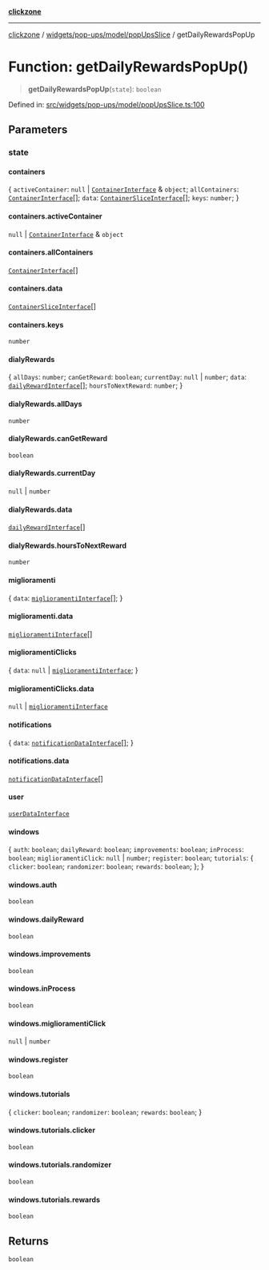[**clickzone**](../../../../../README.md)

***

[clickzone](../../../../../README.md) / [widgets/pop-ups/model/popUpsSlice](../README.md) / getDailyRewardsPopUp

# Function: getDailyRewardsPopUp()

> **getDailyRewardsPopUp**(`state`): `boolean`

Defined in: [src/widgets/pop-ups/model/popUpsSlice.ts:100](https://github.com/MaximBri/ClickZone/blob/20f3f0d061a7c50a96ed5bba64acbc325a456072/client/src/widgets/pop-ups/model/popUpsSlice.ts#L100)

## Parameters

### state

#### containers

\{ `activeContainer`: `null` \| [`ContainerInterface`](../../../../../shared/types/interfaces/ContainerInterface.md) & `object`; `allContainers`: [`ContainerInterface`](../../../../../shared/types/interfaces/ContainerInterface.md)[]; `data`: [`ContainerSliceInterface`](../../../../../shared/types/interfaces/ContainerSliceInterface.md)[]; `keys`: `number`; \}

#### containers.activeContainer

`null` \| [`ContainerInterface`](../../../../../shared/types/interfaces/ContainerInterface.md) & `object`

#### containers.allContainers

[`ContainerInterface`](../../../../../shared/types/interfaces/ContainerInterface.md)[]

#### containers.data

[`ContainerSliceInterface`](../../../../../shared/types/interfaces/ContainerSliceInterface.md)[]

#### containers.keys

`number`

#### dialyRewards

\{ `allDays`: `number`; `canGetReward`: `boolean`; `currentDay`: `null` \| `number`; `data`: [`dailyRewardInterface`](../../../../../entities/user/daily-rewards/model/dailyRewardsSlice/interfaces/dailyRewardInterface.md)[]; `hoursToNextReward`: `number`; \}

#### dialyRewards.allDays

`number`

#### dialyRewards.canGetReward

`boolean`

#### dialyRewards.currentDay

`null` \| `number`

#### dialyRewards.data

[`dailyRewardInterface`](../../../../../entities/user/daily-rewards/model/dailyRewardsSlice/interfaces/dailyRewardInterface.md)[]

#### dialyRewards.hoursToNextReward

`number`

#### miglioramenti

\{ `data`: [`miglioramentiInterface`](../../../../clicker-shop/model/miglioramentiSlice/interfaces/miglioramentiInterface.md)[]; \}

#### miglioramenti.data

[`miglioramentiInterface`](../../../../clicker-shop/model/miglioramentiSlice/interfaces/miglioramentiInterface.md)[]

#### miglioramentiClicks

\{ `data`: `null` \| [`miglioramentiInterface`](../../../../clicker-shop/model/miglioramentiSlice/interfaces/miglioramentiInterface.md); \}

#### miglioramentiClicks.data

`null` \| [`miglioramentiInterface`](../../../../clicker-shop/model/miglioramentiSlice/interfaces/miglioramentiInterface.md)

#### notifications

\{ `data`: [`notificationDataInterface`](../../../../../shared/types/interfaces/notificationDataInterface.md)[]; \}

#### notifications.data

[`notificationDataInterface`](../../../../../shared/types/interfaces/notificationDataInterface.md)[]

#### user

[`userDataInterface`](../../../../../shared/types/interfaces/userDataInterface.md)

#### windows

\{ `auth`: `boolean`; `dailyReward`: `boolean`; `improvements`: `boolean`; `inProcess`: `boolean`; `miglioramentiClick`: `null` \| `number`; `register`: `boolean`; `tutorials`: \{ `clicker`: `boolean`; `randomizer`: `boolean`; `rewards`: `boolean`; \}; \}

#### windows.auth

`boolean`

#### windows.dailyReward

`boolean`

#### windows.improvements

`boolean`

#### windows.inProcess

`boolean`

#### windows.miglioramentiClick

`null` \| `number`

#### windows.register

`boolean`

#### windows.tutorials

\{ `clicker`: `boolean`; `randomizer`: `boolean`; `rewards`: `boolean`; \}

#### windows.tutorials.clicker

`boolean`

#### windows.tutorials.randomizer

`boolean`

#### windows.tutorials.rewards

`boolean`

## Returns

`boolean`

